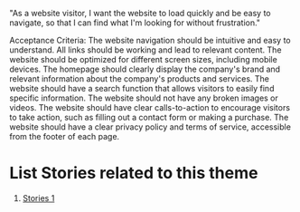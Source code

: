 "As a website visitor, I want the website to load quickly and be easy to navigate, so that I can find what I'm looking for without frustration."


Acceptance Criteria:
The website navigation should be intuitive and easy to understand.
All links should be working and lead to relevant content.
The website should be optimized for different screen sizes, including mobile devices.
The homepage should clearly display the company's brand and relevant information about the company's products and services.
The website should have a search function that allows visitors to easily find specific information.
The website should not have any broken images or videos.
The website should have clear calls-to-action to encourage visitors to take action, such as filling out a contact form or making a purchase.
The website should have a clear privacy policy and terms of service, accessible from the footer of each page.


# List Stories related to this theme
1. [Stories 1](documentation/templates/theme/initiatives/epics/stories/tasks/task_template.md)